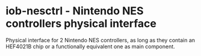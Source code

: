 # iob-nesctrl - Nintendo NES controllers physical interface

Physical interface for 2 Nintendo NES controllers, as long as they contain an HEF4021B chip or a functionally equivalent
one as main component.
